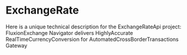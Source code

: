 # ExchangeRate
Here is a unique technical description for the ExchangeRateApi project: FluxionExchange Navigator delivers HighlyAccurate RealTimeCurrencyConversion for AutomatedCrossBorderTransactions Gateway
